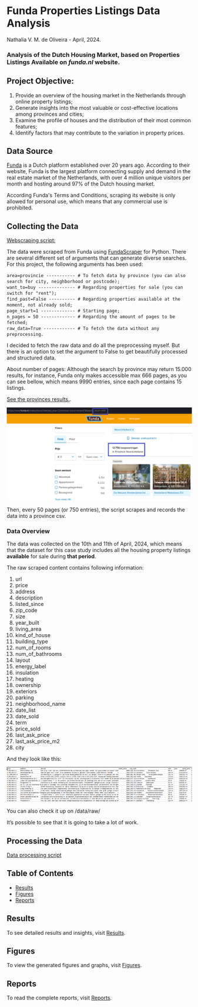 
# Funda Properties Listings Data Analysis 

Nathalia V. M. de Oliveira - April, 2024.

### Analysis of the Dutch Housing Market, based on Properties Listings Available on *funda.nl* website.

## Project Objective:
1. Provide an overview of the housing market in the Netherlands through online property listings;
2. Generate insights into the most valuable or cost-effective locations among provinces and cities;
3. Examine the profile of houses and the distribution of their most common features;
4. Identify factors that may contribute to the variation in property prices.

## Data Source

[Funda](https://www.funda.nl/) is a Dutch platform established over 20 years ago. According to their website, Funda is the largest platform connecting supply and demand in the real estate market of the Netherlands, with over 4 million unique visitors per month and hosting around 97% of the Dutch housing market.

According Funda's Terms and Conditions, scraping its website is only allowed for personal use, which means that any commercial use is prohibited.


## Collecting the Data

[Webscraping script:](/src/webscraping_script.py)

The data were scraped from Funda using [FundaScraper](https://github.com/whchien/funda-scraper) for Python.
There are several different set of arguments that can generate diverse searches.
For this project, the following arguments has been used:

```
area=provincie ----------- # To fetch data by province (you can also search for city, neighborhood or postcode);
want_to=buy -------------- # Regarding properties for sale (you can switch for "rent");
find_past=False ---------- # Regarding properties available at the moment, not already sold;
page_start=1 ------------- # Starting page;
n_pages = 50 ------------- # Regarding the amount of pages to be fetched;
raw_data=True ------------ # To fetch the data without any preprocessing.
```
I decided to fetch the raw data and do all the preprocessing myself. But there is an option to set the argument to False to get beautifully processed and structured data.

About number of pages: 
Although the search by province may return 15.000 results, for instance, Funda only makes accessible max 666 pages, as you can see bellow, which means 9990 entries, since each page contains 15 listings.

[See the provinces results.](https://www.funda.nl/koop/bladeren/). 

![Search results](/docs/figures/fig1.png)


Then, every 50 pages (or 750 entries), the script scrapes and records the data into a province csv.

### Data Overview

The data was collected on the 10th and 11th of April, 2024, which means that the dataset for this case study includes all the housing property listings **available** for sale during **that period**.

The raw scraped content contains following information:

1. url
2. price
3. address
4. description
5. listed_since
6. zip_code
7. size
8. year_built
9. living_area
10. kind_of_house
11. building_type
12. num_of_rooms
13. num_of_bathrooms
14. layout
15. energy_label
16. insulation
17. heating
18. ownership
19. exteriors
20. parking
21. neighborhood_name
22. date_list
23. date_sold
24. term
25. price_sold
26. last_ask_price
27. last_ask_price_m2
28. city

And they look like this:

![raw data](/docs/figures/raw1.png)

You can also check it up on /data/raw/

It’s possible to see that it is going to take a lot of work.


## Processing the Data

[Data processing script](/src/data_processing_script.py)

## Table of Contents

- [Results](results.md)
- [Figures](figures.md)
- [Reports](reports.md)

## Results

To see detailed results and insights, visit [Results](results.md).

## Figures

To view the generated figures and graphs, visit [Figures](figures.md).

## Reports

To read the complete reports, visit [Reports](reports.md).
